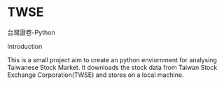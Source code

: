 # TWSE
台灣證卷-Python

Introduction

This is a small project aim to create an python enviornment for analysing Taiwanese Stock Market. It downloads the stock data from 
Taiwan Stock Exchange Corporation(TWSE) and stores on a local machine.

